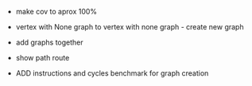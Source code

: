 
- make cov to aprox 100%
- vertex with None graph to vertex with none graph - create new graph
- add graphs together
- show path route

- ADD instructions and cycles benchmark for graph creation
